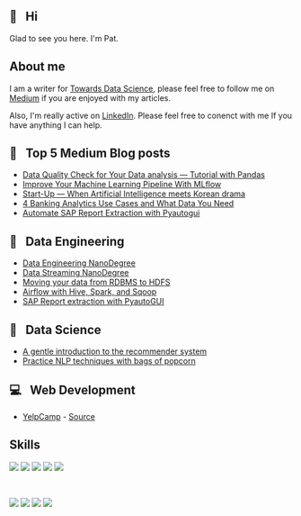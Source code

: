 ## :wave: &nbsp; Hi

Glad to see you here. I'm Pat.

## About me

I am a writer for [Towards Data Science](https://towardsdatascience.com/), please feel free to follow me on [Medium](https://padpathairush.medium.com/) if you are enjoyed with my articles.

Also, I'm really active on [LinkedIn](https://www.linkedin.com/in/pathairush/). Please feel free to conenct with me If you have anything I can help.

## :book: &nbsp; Top 5 Medium Blog posts
- [Data Quality Check for Your Data analysis — Tutorial with Pandas](https://towardsdatascience.com/data-quality-check-for-your-data-analysis-tutorial-with-pandas-7ee96d7dc4b6)
- [Improve Your Machine Learning Pipeline With MLflow](https://towardsdatascience.com/improve-your-machine-learning-pipeline-with-mlflow-6bdbb70fde36)
- [Start-Up — When Artificial Intelligence meets Korean drama](https://medium.com/dataprods/start-up-when-artificial-intelligence-meets-korean-drama-d7836bc0f4d9)
- [4 Banking Analytics Use Cases and What Data You Need](https://towardsdatascience.com/4-analytics-use-cases-in-banking-and-what-data-you-need-5f654235bbf)
- [Automate SAP Report Extraction with Pyautogui](https://towardsdatascience.com/automate-sap-report-extraction-with-pyautogui-f115ae19b653)


## 🔩 &nbsp; Data Engineering

- [Data Engineering NanoDegree](https://github.com/Pathairush/data_engineering_nanodegree)
- [Data Streaming NanoDegree](https://github.com/Pathairush/data_streaming_nanodegree)
- [Moving your data from RDBMS to HDFS](https://github.com/Pathairush/rdbms_to_hdfs_data_pipeline)
- [Airflow with Hive, Spark, and Sqoop](https://github.com/Pathairush/airflow_hive_spark_sqoop)
- [SAP Report extraction with PyautoGUI](https://github.com/Pathairush/automate_with_pyautogui)

## 🧪 &nbsp; Data Science

- [A gentle introduction to the recommender system](https://github.com/Pathairush/recommender_system)
- [Practice NLP techniques with bags of popcorn](https://github.com/Pathairush/learn_nlp_with_bags_of_popcorn)

## 💻 &nbsp; Web Development
- [YelpCamp](https://yelpcamp-ps.herokuapp.com/) - [Source](https://github.com/Pathairush/yelp_camp)

## Skills

![](https://img.shields.io/badge/code-Python-informational?style=flat-square&logoColor=white&color=blue)
![](https://img.shields.io/badge/code-R-informational?style=flat-square&logoColor=white&color=blue)
![](https://img.shields.io/badge/code-JS-informational?style=flat-square&logoColor=white&color=blue)
![](https://img.shields.io/badge/code-Pyspark-informational?style=flat-square&logoColor=white&color=blue)
![](https://img.shields.io/badge/code-SQL-informational?style=flat-square&logoColor=white&color=blue) 

<br>

![](https://img.shields.io/badge/ide-Vscode-informational?style=flat-square&logoColor=white&color=blue)
![](https://img.shields.io/badge/ide-Jupyter-informational?style=flat-square&logoColor=white&color=orange)
![](https://img.shields.io/badge/infra-AWS-informational?style=flat-square&logoColor=white&color=red)
![](https://img.shields.io/badge/infra-Docker-informational?style=flat-square&logoColor=white&color=red)
